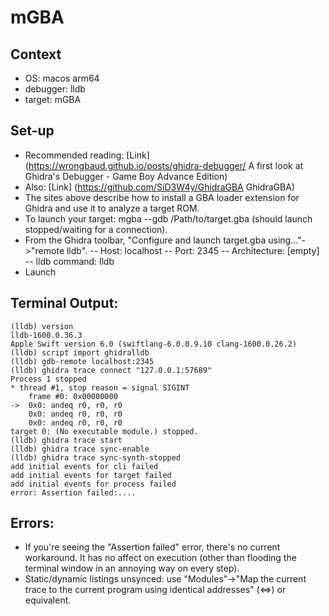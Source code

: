 # mGBA

## Context
- OS: macos arm64
- debugger: lldb
- target: mGBA

## Set-up

- Recommended reading: [Link] (https://wrongbaud.github.io/posts/ghidra-debugger/ A first look at Ghidra's Debugger - Game Boy Advance Edition)
- Also: [Link] (https://github.com/SiD3W4y/GhidraGBA GhidraGBA)
- The sites above describe how to install a GBA loader extension for Ghidra and use it to analyze a target ROM.
- To launch your target: mgba --gdb /Path/to/target.gba (should launch stopped/waiting for a connection).
- From the Ghidra toolbar, "Configure and launch target.gba using..."->"remote lldb".
-- Host: localhost
-- Port: 2345
-- Architecture: [empty]
-- lldb command: lldb 
- Launch

## Terminal Output:

```
(lldb) version
lldb-1600.0.36.3
Apple Swift version 6.0 (swiftlang-6.0.0.9.10 clang-1600.0.26.2)
(lldb) script import ghidralldb
(lldb) gdb-remote localhost:2345
(lldb) ghidra trace connect "127.0.0.1:57689"
Process 1 stopped
* thread #1, stop reason = signal SIGINT
    frame #0: 0x00000000
->  0x0: andeq r0, r0, r0
    0x0: andeq r0, r0, r0
    0x0: andeq r0, r0, r0
target 0: (No executable module.) stopped.
(lldb) ghidra trace start
(lldb) ghidra trace sync-enable
(lldb) ghidra trace sync-synth-stopped
add initial events for cli failed
add initial events for target failed
add initial events for process failed
error: Assertion failed:....
```

## Errors:
- If you're seeing the "Assertion failed" error, there's no current workaround. It has no affect on execution (other than flooding the terminal window in an annoying way on every step).
- Static/dynamic listings unsynced: use "Modules"->"Map the current trace to the current program using identical addresses" (<=>) or equivalent.
